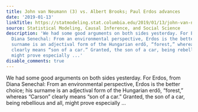 ```yaml
---
title: John van Neumann (3) vs. Albert Brooks; Paul Erdos advances
date: '2019-01-13'
linkTitle: https://statmodeling.stat.columbia.edu/2019/01/13/john-van-neumann-3-vs-albert-brooks-paul-erdos-advances/
source: Statistical Modeling, Causal Inference, and Social Science
description: 'We had some good arguments on both sides yesterday. For Erdos, from
  Diana Senechal: From an environmental perspective, Erdos is the better choice; his
  surname is an adjectival form of the Hungarian erdő, “forest,” whereas “Carson”
  clearly means “son of a car.” Granted, the son of a car, being rebellious and all,
  might prove especially ...'
disable_comments: true
---
```

We had some good arguments on both sides yesterday. For Erdos, from Diana Senechal: From an environmental perspective, Erdos is the better choice; his surname is an adjectival form of the Hungarian erdő, “forest,” whereas “Carson” clearly means “son of a car.” Granted, the son of a car, being rebellious and all, might prove especially ...